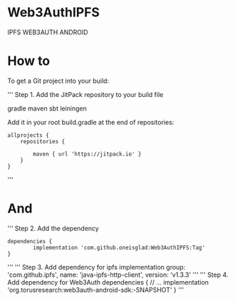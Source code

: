 # Web3AuthIPFS
IPFS WEB3AUTH ANDROID
# How to
To get a Git project into your build:

'''
Step 1. Add the JitPack repository to your build file

gradle
maven
sbt
leiningen

Add it in your root build.gradle at the end of repositories:

	allprojects {
		repositories {
			
			maven { url 'https://jitpack.io' }
		}
	}
  '''
  
# And  
  
  '''
Step 2. Add the dependency

	dependencies {
	        implementation 'com.github.oneisglad:Web3AuthIPFS:Tag'
	}
  '''
  '''
Step 3. Add dependency for ipfs
	implementation group: 'com.github.ipfs', name: 'java-ipfs-http-client', version: 'v1.3.3'
  '''
  '''
Step 4. Add dependency for Web3Auth
	dependencies {
    // ...
    implementation 'org.torusresearch:web3auth-android-sdk:-SNAPSHOT'
}
  '''
